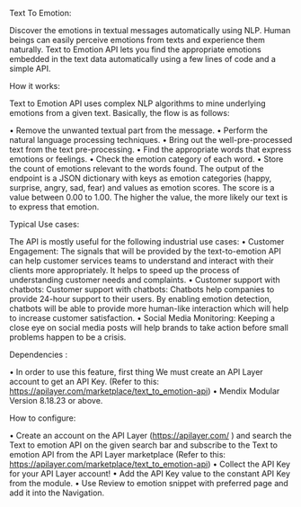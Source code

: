 Text To Emotion:

Discover the emotions in textual messages automatically using NLP.
Human beings can easily perceive emotions from texts and experience them naturally. Text to Emotion API lets you find the appropriate emotions embedded in the text data automatically using a few lines of code and a simple API.

How it works:

Text to Emotion API uses complex NLP algorithms to mine underlying emotions from a given text. Basically, the flow is as follows:

• Remove the unwanted textual part from the message.
• Perform the natural language processing techniques.
• Bring out the well-pre-processed text from the text pre-processing.
• Find the appropriate words that express emotions or feelings.
• Check the emotion category of each word.
• Store the count of emotions relevant to the words found.
The output of the endpoint is a JSON dictionary with keys as emotion categories (happy, surprise, angry, sad, fear) and values as emotion scores. The score is a value between 0.00 to 1.00. The higher the value, the more likely our text is to express that emotion.

Typical Use cases:

The API is mostly useful for the following industrial use cases:
• Customer Engagement: The signals that will be provided by the text-to-emotion API can help customer services teams to understand and interact with their clients more appropriately. It helps to speed up the process of understanding customer needs and complaints.
• Customer support with chatbots: Customer support with chatbots: Chatbots help companies to provide 24-hour support to their users. By enabling emotion detection, chatbots will be able to provide more human-like interaction which will help to increase customer satisfaction.
• Social Media Monitoring: Keeping a close eye on social media posts will help brands to take action before small problems happen to be a crisis.

Dependencies :

• In order to use this feature, first thing We must create an API Layer account to get an API Key. (Refer to this: https://apilayer.com/marketplace/text_to_emotion-api)
• Mendix Modular Version 8.18.23 or above.

How to configure:

• Create an account on the API Layer (https://apilayer.com/ ) and search the Text to emotion API on the given search bar and subscribe to the Text to emotion API from the API Layer marketplace (Refer to this: https://apilayer.com/marketplace/text_to_emotion-api)
• Collect the API Key for your API Layer account!
• Add the API Key value to the constant API Key from the module.
• Use Review to emotion snippet with preferred page and add it into the Navigation.
